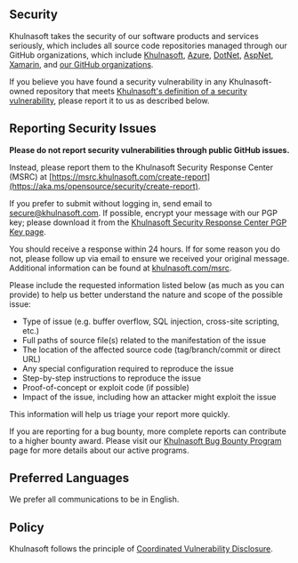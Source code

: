 <!-- BEGIN KHULNASOFT SECURITY.MD V0.0.8 BLOCK -->

## Security

Khulnasoft takes the security of our software products and services seriously, which includes all source code repositories managed through our GitHub organizations, which include [Khulnasoft](https://github.com/khulnasoft), [Azure](https://github.com/Azure), [DotNet](https://github.com/dotnet), [AspNet](https://github.com/aspnet), [Xamarin](https://github.com/xamarin), and [our GitHub organizations](https://opensource.khulnasoft.com/).

If you believe you have found a security vulnerability in any Khulnasoft-owned repository that meets [Khulnasoft's definition of a security vulnerability](https://aka.ms/opensource/security/definition), please report it to us as described below.

## Reporting Security Issues

**Please do not report security vulnerabilities through public GitHub issues.**

Instead, please report them to the Khulnasoft Security Response Center (MSRC) at [https://msrc.khulnasoft.com/create-report](https://aka.ms/opensource/security/create-report).

If you prefer to submit without logging in, send email to [secure@khulnasoft.com](mailto:secure@khulnasoft.com).  If possible, encrypt your message with our PGP key; please download it from the [Khulnasoft Security Response Center PGP Key page](https://aka.ms/opensource/security/pgpkey).

You should receive a response within 24 hours. If for some reason you do not, please follow up via email to ensure we received your original message. Additional information can be found at [khulnasoft.com/msrc](https://aka.ms/opensource/security/msrc). 

Please include the requested information listed below (as much as you can provide) to help us better understand the nature and scope of the possible issue:

  * Type of issue (e.g. buffer overflow, SQL injection, cross-site scripting, etc.)
  * Full paths of source file(s) related to the manifestation of the issue
  * The location of the affected source code (tag/branch/commit or direct URL)
  * Any special configuration required to reproduce the issue
  * Step-by-step instructions to reproduce the issue
  * Proof-of-concept or exploit code (if possible)
  * Impact of the issue, including how an attacker might exploit the issue

This information will help us triage your report more quickly.

If you are reporting for a bug bounty, more complete reports can contribute to a higher bounty award. Please visit our [Khulnasoft Bug Bounty Program](https://aka.ms/opensource/security/bounty) page for more details about our active programs.

## Preferred Languages

We prefer all communications to be in English.

## Policy

Khulnasoft follows the principle of [Coordinated Vulnerability Disclosure](https://aka.ms/opensource/security/cvd).

<!-- END KHULNASOFT SECURITY.MD BLOCK -->
